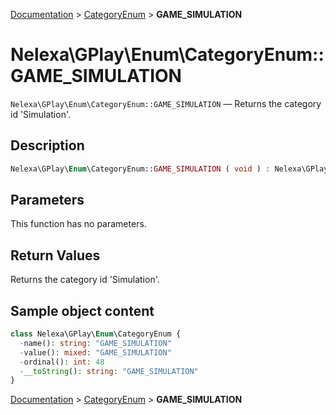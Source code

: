 [Documentation](../../README.md) > [CategoryEnum](README.md) > **GAME_SIMULATION**

# Nelexa\GPlay\Enum\CategoryEnum::GAME_SIMULATION
`Nelexa\GPlay\Enum\CategoryEnum::GAME_SIMULATION` — Returns the category id 'Simulation'.

## Description
```php
Nelexa\GPlay\Enum\CategoryEnum::GAME_SIMULATION ( void ) : Nelexa\GPlay\Enum\CategoryEnum
```

## Parameters
This function has no parameters.

## Return Values
Returns the category id 'Simulation'.

## Sample object content
```php
class Nelexa\GPlay\Enum\CategoryEnum {
  -name(): string: "GAME_SIMULATION"
  -value(): mixed: "GAME_SIMULATION"
  -ordinal(): int: 48
  -__toString(): string: "GAME_SIMULATION"
}
```

[Documentation](../../README.md) > [CategoryEnum](README.md) > **GAME_SIMULATION**
